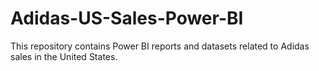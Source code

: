 # Adidas-US-Sales-Power-BI
This repository contains Power BI reports and datasets related to Adidas sales in the United States.
